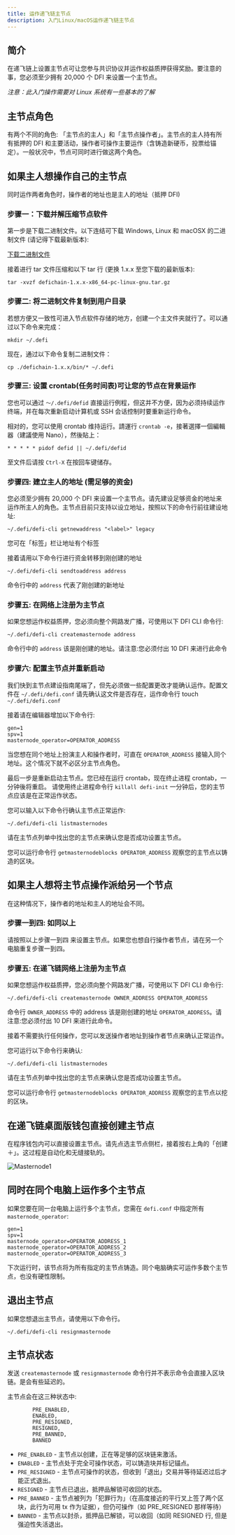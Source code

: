 ```yaml
---
title: 运作递飞链主节点
description: 入门Linux/macOS运作递飞链主节点
---
```


## 简介

在递飞链上设置主节点可让您参与共识协议并运作权益质押获得奖励。要注意的事，您必须至少拥有 20,000 个 DFI 来设置一个主节点。

_注意：此入门操作需要对 Linux 系统有一些基本的了解_

## 主节点角色

有两个不同的角色: 「主节点的主人」和「主节点操作者」。主节点的主人持有所有抵押的 DFI 和主要活动，操作者可操作主要运作（含铸造新硬币，投票给锚定）。一般状况中，节点可同时进行做这两个角色。

## 如果主人想操作自己的主节点

同时运作两者角色时，操作者的地址也是主人的地址（抵押 DFI)

### 步骤一：下载并解压缩节点软件

第一步是下载二进制文件。以下连结可下载 Windows, Linux 和 macOSX 的二进制文件 (请记得下载最新版本):

[下载二进制文件](/downloads/)

接着进行 tar 文件压缩和以下 tar 行 (更换 1.x.x 至您下载的最新版本):

```
tar -xvzf defichain-1.x.x-x86_64-pc-linux-gnu.tar.gz
```

### 步骤二: 将二进制文件复制到用户目录

若想方便又一致性可进入节点软件存储的地方，创建一个主文件夹就行了。可以通过以下命令来完成：

```
mkdir ~/.defi
```

现在，通过以下命令复制二进制文件：

```
cp ./defichain-1.x.x/bin/* ~/.defi
```

### 步骤三: 设置 crontab(任务时间表)可让您的节点在背景运作

您也可以通过 `〜/.defi/defid` 直接运行例程，但这并不方便，因为必须持续运作终端，并在每次重新启动计算机或 SSH 会话控制时要重新运行命令。

相对的，您可以使用 crontab 维持运行。請運行 `crontab -e`，接著選擇一個編輯器（建議使用 Nano），然後貼上：

```
* * * * * pidof defid || ~/.defi/defid
```

至文件后请按 `Ctrl-X` 在按回车键储存。

### 步骤四: 建立主人的地址 (需足够的资金)

您必须至少拥有 20,000 个 DFI 来设置一个主节点。请先建设足够资金的地址来运作所主人的角色。主节点目前只支持以设立地址，按照以下的命令行前往建设地址:

```
~/.defi/defi-cli getnewaddress "<label>" legacy
```

您可在「标签」栏让地址有个标签

接着请用以下命令行进行资金转移到刚创建的地址

```
~/.defi/defi-cli sendtoaddress address
```

命令行中的 `address` 代表了刚创建的新地址

### 步骤五: 在网络上注册为主节点

如果您想运作权益质押，您必须向整个网路发广播，可使用以下 DFI CLI 命令行:

```
~/.defi/defi-cli createmasternode address
```

命令行中的 `address` 该是刚创建的地址。请注意:您必须付出 10 DFI 来进行此命令

### 步骤六: 配置主节点并重新启动

我们快到主节点建设指南尾端了，但先必须做一些配置更改才能确认运作。配置文件在 `~/.defi/defi.conf`
请先确认这文件是否存在，运作命令行 touch `~/.defi/defi.conf`

接着请在编辑器增加以下命令行:

```
gen=1
spv=1
masternode_operator=OPERATOR_ADDRESS
```

当您想在同个地址上扮演主人和操作者时，可直在 `OPERATOR_ADDRESS` 接输入同个地址。这个情况下就不必区分主节点角色。

最后一步是重新启动主节点。您已经在运行 crontab，现在终止进程 crontab，一分钟後将重启。
请使用终止进程命令行 `killall defi-init` 一分钟后，您的主节点应该是在正常运作状态。

您可以输入以下命令行确认主节点正常运作:

```
~/.defi/defi-cli listmasternodes
```

请在主节点列单中找出您的主节点来确认您是否成功设置主节点。

您可以运行命令行 `getmasternodeblocks OPERATOR_ADDRESS` 观察您的主节点以铸造的区块。

## 如果主人想将主节点操作派给另一个节点

在这种情况下，操作者的地址和主人的地址会不同。

### 步骤一到四: 如同以上

请按照以上步骤一到四
来设置主节点。如果您也想自行操作者节点，请在另一个电脑重复步骤一到四。

### 步骤五: 在递飞链网络上注册为主节点

如果您想运作权益质押，您必须向整个网路发广播，可使用以下 DFI CLI 命令行:

```
~/.defi/defi-cli createmasternode OWNER_ADDRESS OPERATOR_ADDRESS
```

命令行 `OWNER_ADDRESS` 中的 address 该是刚创建的地址 `OPERATOR_ADDRESS`。请注意:您必须付出 10 DFI 来进行此命令。

接着不需要执行任何操作，您可以发送操作者地址到操作者节点来确认正常运作。

您可运行以下命令行来确认:

```
~/.defi/defi-cli listmasternodes
```

请在主节点列单中找出您的主节点来确认您是否成功设置主节点。

您可以运行命令行 `getmasternodeblocks OPERATOR_ADDRESS` 观察您的主节点以挖的区块。

## 在递飞链桌面版钱包直接创建主节点

在程序钱包内可以直接设置主节点。请先点选主节点侧栏，接着按右上角的「创建＋」。这过程是自动化和无缝接轨的。

![Masternode1](/img/guides/run-a-masternode/masternode.png)

## 同时在同个电脑上运作多个主节点

如果您要在同一台电脑上运行多个主节点，您需在 `defi.conf` 中指定所有 `masternode_operator`:

```
gen=1
spv=1
masternode_operator=OPERATOR_ADDRESS_1
masternode_operator=OPERATOR_ADDRESS_2
masternode_operator=OPERATOR_ADDRESS_3
```

下次运行时，该节点将为所有指定的主节点铸造。同个电脑确实可运作多数个主节点，也没有硬性限制。

## 退出主节点

如果您想退出主节点，请使用以下命令行。

```
~/.defi/defi-cli resignmasternode
```

## 主节点状态

发送 `createmasternode` 或 `resignmasternode` 命令行并不表示命令会直接入区块链。是会有些延迟的。

主节点会在这三种状态中:

```
        PRE_ENABLED,
        ENABLED,
        PRE_RESIGNED,
        RESIGNED,
        PRE_BANNED,
        BANNED
```

- `PRE_ENABLED` - 主节点以创建，正在等足够的区块链来激活。
- `ENABLED` - 主节点处于完全可操作状态，可以铸造块并标记锚点。
- `PRE_RESIGNED` - 主节点可操作的状态，但收到「退出」交易并等待延迟过后才能正式退出。
- `RESIGNED` - 主节点已退出，抵押品解锁可收回的状态。
- `PRE_BANNED` - 主节点被列为「犯罪行为」（在高度接近的平行叉上签了两个区块，此行为可用 tx 作为证据），但仍可操作（如 PRE_RESIGNED 那样等待）
- `BANNED` - 主节点以封杀，抵押品已解锁，可以收回（如同 RESIGNED 行, 但是强迫性失活退出。
